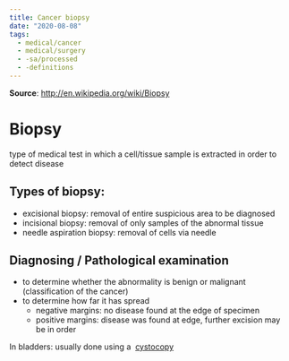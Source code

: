 ```yaml
---
title: Cancer biopsy
date: "2020-08-08"
tags:
  - medical/cancer
  - medical/surgery
  - -sa/processed
  - -definitions
---
```


**Source**: <http://en.wikipedia.org/wiki/Biopsy>

# Biopsy
type of medical test in which a cell/tissue sample is extracted in order to detect disease

## Types of biopsy:
*   excisional biopsy: removal of entire suspicious area to be diagnosed
*   incisional biopsy: removal of only samples of the abnormal tissue
*   needle aspiration biopsy: removal of cells via needle

## Diagnosing / Pathological examination
*   to determine whether the abnormality is benign or malignant (classification of the cancer)
*   to determine how far it has spread
	*   negative margins: no disease found at the edge of specimen
	*   positive margins: disease was found at edge, further excision may be in order

In bladders: usually done using a  [cystocopy](cystocopy.md)


